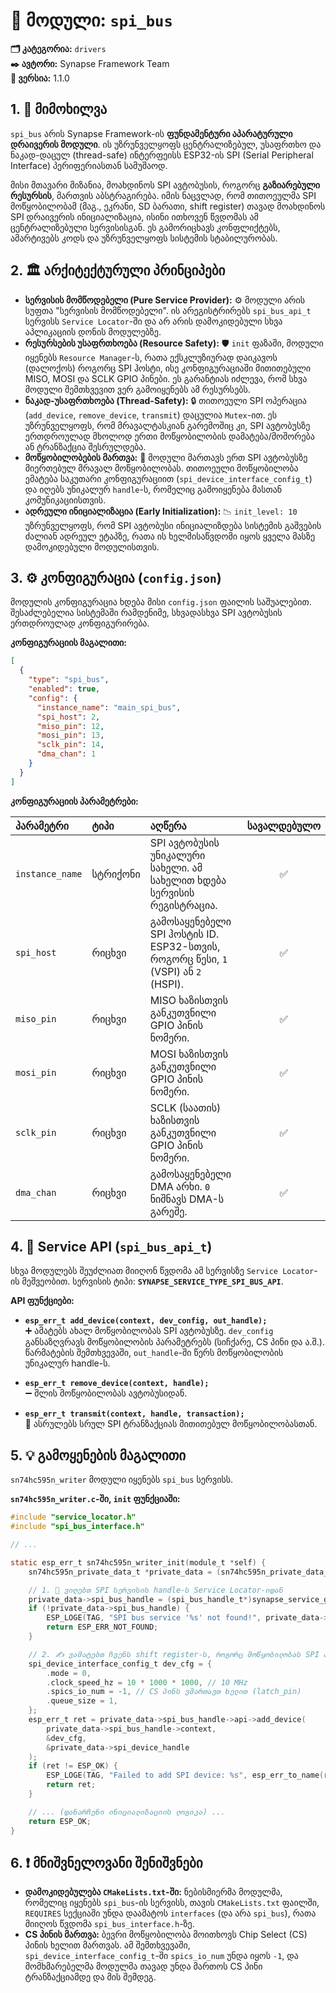 # 🚌 მოდული: `spi_bus`

**🗂️ კატეგორია:** `drivers`  
**✒️ ავტორი:** Synapse Framework Team  
**🔖 ვერსია:** 1.1.0

## 1. 📜 მიმოხილვა

`spi_bus` არის Synapse Framework-ის **ფუნდამენტური აპარატურული დრაივერის მოდული**. ის უზრუნველყოფს ცენტრალიზებულ, უსაფრთხო და ნაკად-დაცულ (thread-safe) ინტერფეისს ESP32-ის SPI (Serial Peripheral Interface) პერიფერიასთან სამუშაოდ.

მისი მთავარი მიზანია, მოახდინოს SPI ავტობუსის, როგორც **გაზიარებული რესურსის**, მართვის აბსტრაგირება. იმის ნაცვლად, რომ თითოეულმა SPI მოწყობილობამ (მაგ., ეკრანი, SD ბარათი, shift register) თავად მოახდინოს SPI დრაივერის ინიციალიზაცია, ისინი ითხოვენ წვდომას ამ ცენტრალიზებული სერვისისგან. ეს გამორიცხავს კონფლიქტებს, ამარტივებს კოდს და უზრუნველყოფს სისტემის სტაბილურობას.

## 2. 🏛️ არქიტექტურული პრინციპები

- **სერვისის მომწოდებელი (Pure Service Provider):** ⚙️ მოდული არის სუფთა "სერვისის მომწოდებელი". ის არეგისტრირებს `spi_bus_api_t` სერვისს `Service Locator`-ში და არ არის დამოკიდებული სხვა აპლიკაციის დონის მოდულებზე.
- **რესურსების უსაფრთხოება (Resource Safety):** 🛡️ `init` ფაზაში, მოდული იყენებს `Resource Manager`-ს, რათა ექსკლუზიურად დაიკავოს (დალოქოს) როგორც SPI ჰოსტი, ისე კონფიგურაციაში მითითებული MISO, MOSI და SCLK GPIO პინები. ეს გარანტიას იძლევა, რომ სხვა მოდული შემთხვევით ვერ გამოიყენებს ამ რესურსებს.
- **ნაკად-უსაფრთხოება (Thread-Safety):** 🔒 თითოეული SPI ოპერაცია (`add_device`, `remove_device`, `transmit`) დაცულია `Mutex`-ით. ეს უზრუნველყოფს, რომ მრავალტასკიან გარემოშიც კი, SPI ავტობუსზე ერთდროულად მხოლოდ ერთი მოწყობილობის დამატება/მოშორება ან ტრანზაქცია შესრულდება.
- **მოწყობილობების მართვა:** 🚌 მოდული მართავს ერთ SPI ავტობუსზე მიერთებულ მრავალ მოწყობილობას. თითოეული მოწყობილობა ემატება საკუთარი კონფიგურაციით (`spi_device_interface_config_t`) და იღებს უნიკალურ `handle`-ს, რომელიც გამოიყენება მასთან კომუნიკაციისთვის.
- **ადრეული ინიციალიზაცია (Early Initialization):** 📉 `init_level: 10` უზრუნველყოფს, რომ SPI ავტობუსი ინიციალიზდება სისტემის გაშვების ძალიან ადრეულ ეტაპზე, რათა ის ხელმისაწვდომი იყოს ყველა მასზე დამოკიდებული მოდულისთვის.

## 3. ⚙️ კონფიგურაცია (`config.json`)

მოდულის კონფიგურაცია ხდება მისი `config.json` ფაილის საშუალებით. შესაძლებელია სისტემაში რამდენიმე, სხვადასხვა SPI ავტობუსის ერთდროულად კონფიგურირება.

**კონფიგურაციის მაგალითი:**

```json
[
  {
    "type": "spi_bus",
    "enabled": true,
    "config": {
      "instance_name": "main_spi_bus",
      "spi_host": 2,
      "miso_pin": 12,
      "mosi_pin": 13,
      "sclk_pin": 14,
      "dma_chan": 1
    }
  }
]
```

**კონფიგურაციის პარამეტრები:**

| პარამეტრი | ტიპი | აღწერა | სავალდებულო |
| :--- | :--- | :--- | :---: |
| `instance_name` | სტრიქონი | SPI ავტობუსის უნიკალური სახელი. ამ სახელით ხდება სერვისის რეგისტრაცია. | ✅ |
| `spi_host` | რიცხვი | გამოსაყენებელი SPI ჰოსტის ID. ESP32-სთვის, როგორც წესი, `1` (VSPI) ან `2` (HSPI). | ✅ |
| `miso_pin` | რიცხვი | MISO ხაზისთვის განკუთვნილი GPIO პინის ნომერი. | ✅ |
| `mosi_pin` | რიცხვი | MOSI ხაზისთვის განკუთვნილი GPIO პინის ნომერი. | ✅ |
| `sclk_pin` | რიცხვი | SCLK (საათის) ხაზისთვის განკუთვნილი GPIO პინის ნომერი. | ✅ |
| `dma_chan` | რიცხვი | გამოსაყენებელი DMA არხი. `0` ნიშნავს DMA-ს გარეშე. | ✅ |

## 4. 🔌 Service API (`spi_bus_api_t`)

სხვა მოდულებს შეუძლიათ მიიღონ წვდომა ამ სერვისზე `Service Locator`-ის მეშვეობით. სერვისის ტიპი: **`SYNAPSE_SERVICE_TYPE_SPI_BUS_API`**.

**API ფუნქციები:**

- **`esp_err_t add_device(context, dev_config, out_handle);`**  
  ➕ ამატებს ახალ მოწყობილობას SPI ავტობუსზე. `dev_config` განსაზღვრავს მოწყობილობის პარამეტრებს (სიჩქარე, CS პინი და ა.შ.). წარმატების შემთხვევაში, `out_handle`-ში წერს მოწყობილობის უნიკალურ handle-ს.

- **`esp_err_t remove_device(context, handle);`**  
  ➖ შლის მოწყობილობას ავტობუსიდან.

- **`esp_err_t transmit(context, handle, transaction);`**  
  🔄 ასრულებს სრულ SPI ტრანზაქციას მითითებულ მოწყობილობასთან.

## 5. 💡 გამოყენების მაგალითი

`sn74hc595n_writer` მოდული იყენებს `spi_bus` სერვისს.

**`sn74hc595n_writer.c`-ში, `init` ფუნქციაში:**

```c
#include "service_locator.h"
#include "spi_bus_interface.h"

// ...

static esp_err_t sn74hc595n_writer_init(module_t *self) {
    sn74hc595n_private_data_t *private_data = (sn74hc595n_private_data_t *)self->private_data;

    // 1. 🤝 ვიღებთ SPI სერვისის handle-ს Service Locator-იდან
    private_data->spi_bus_handle = (spi_bus_handle_t*)synapse_service_get(private_data->spi_bus_service_name);
    if (!private_data->spi_bus_handle) {
        ESP_LOGE(TAG, "SPI bus service '%s' not found!", private_data->spi_bus_service_name);
        return ESP_ERR_NOT_FOUND;
    }

    // 2. ✍️ ვამატებთ ჩვენს shift register-ს, როგორც მოწყობილობას SPI ავტობუსზე
    spi_device_interface_config_t dev_cfg = {
        .mode = 0,
        .clock_speed_hz = 10 * 1000 * 1000, // 10 MHz
        .spics_io_num = -1, // CS პინს ვმართავთ ხელით (latch_pin)
        .queue_size = 1,
    };
    esp_err_t ret = private_data->spi_bus_handle->api->add_device(
        private_data->spi_bus_handle->context, 
        &dev_cfg, 
        &private_data->spi_device_handle
    );
    if (ret != ESP_OK) {
        ESP_LOGE(TAG, "Failed to add SPI device: %s", esp_err_to_name(ret));
        return ret;
    }

    // ... (დანარჩენი ინიციალიზაციის ლოგიკა) ...
    return ESP_OK;
}
```

## 6. ❗ მნიშვნელოვანი შენიშვნები

- **დამოკიდებულება `CMakeLists.txt`-ში:** ნებისმიერმა მოდულმა, რომელიც იყენებს `spi_bus`-ის სერვისს, თავის `CMakeLists.txt` ფაილში, `REQUIRES` სექციაში უნდა დაამატოს `interfaces` (და არა `spi_bus`), რათა მიიღოს წვდომა `spi_bus_interface.h`-ზე.
- **CS პინის მართვა:** ბევრი მოწყობილობა მოითხოვს Chip Select (CS) პინის ხელით მართვას. ამ შემთხვევაში, `spi_device_interface_config_t`-ში `spics_io_num` უნდა იყოს `-1`, და მომხმარებელმა მოდულმა თავად უნდა მართოს CS პინი ტრანზაქციამდე და მის შემდეგ.
